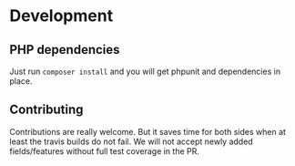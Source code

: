 # Development

## PHP dependencies
Just run `composer install` and you will get phpunit and dependencies in place.
 
## Contributing
Contributions are really welcome. But it saves time for both sides when at least the travis builds do not fail.
We will not accept newly added fields/features without full test coverage in the PR.